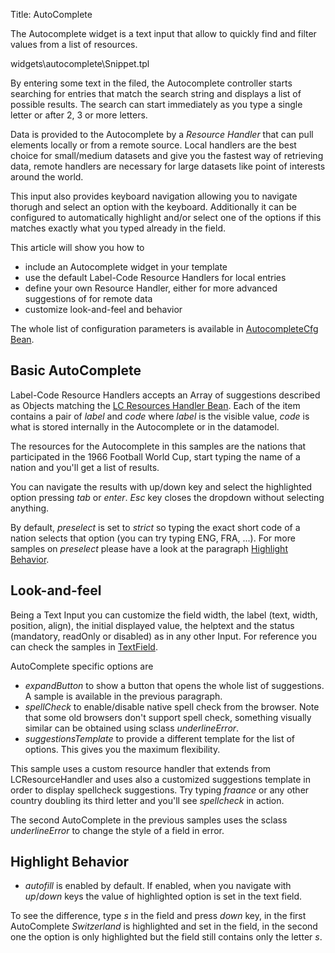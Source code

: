 Title: AutoComplete



The Autocomplete widget is a text input that allow to quickly find and filter values from a list of resources.

<srcinclude tag="autocomplete" lang="AT" outdent="true">widgets\autocomplete\Snippet.tpl</srcinclude>

By entering some text in the filed, the Autocomplete controller starts searching for entries that match the search string and displays a list of possible results. The search can start immediately as you type a single letter or after 2, 3  or more letters.

Data is provided to the Autocomplete by a *Resource Handler* that can pull elements locally or from a remote source.
Local handlers are the best choice for small/medium datasets and give you the fastest way of retrieving data, remote handlers are necessary for large datasets like point of interests around the world.

This input also provides keyboard navigation allowing you to navigate thorugh and select an option with the keyboard.
Additionally it can be configured to automatically highlight and/or select one of the options if this matches exactly what you typed already in the field.

This article will show you how to 
* include an Autocomplete widget in your template
* use the default Label-Code Resource Handlers for local entries
* define your own Resource Handler, either for more advanced suggestions of for remote data
* customize look-and-feel and behavior

The whole list of configuration parameters is available in [AutocompleteCfg Bean](http://ariatemplates.com/aria/guide/apps/apidocs/#aria.widgets.CfgBeans:AutoCompleteCfg).

## Basic AutoComplete

Label-Code Resource Handlers accepts an Array of suggestions described as Objects matching the [LC Resources Handler Bean](http://ariatemplates.com/aria/guide/apps/apidocs/#aria.resources.handlers.LCResourcesHandlerBean).
Each of the item contains a pair of *label* and *code* where _label_ is the visible value, _code_ is what is stored internally in the Autocomplete or in the datamodel.

The resources for the Autocomplete in this samples are the nations that participated in the 1966 Football World Cup, start typing the name of a nation and you'll get a list of results.

You can navigate the results with up/down key and select the highlighted option pressing _tab_ or _enter_. _Esc_ key closes the dropdown without selecting anything.

<sample sample="widgets/autocomplete/basic" />

By default, *preselect* is set to _strict_ so typing the exact short code of a nation selects that option (you can try typing ENG, FRA, ...). For more samples on _preselect_ please have a look at the paragraph [Highlight Behavior](#Highlight_Behavior).

## Look-and-feel

Being a Text Input you can customize the field width, the label (text, width, position, align), the initial displayed value, the helptext and the status (mandatory, readOnly or disabled) as in any other Input. For reference you can check the samples in [TextField](TextField).

AutoComplete specific options are
* *expandButton* to show a button that opens the whole list of suggestions. A sample is available in the previous paragraph.
* *spellCheck* to enable/disable native spell check from the browser. Note that some old browsers don't support spell check, something visually similar can be obtained using sclass _underlineError_.
* *suggestionsTemplate* to provide a different template for the list of options. This gives you the maximum flexibility.

This sample uses a custom resource handler that extends from LCResourceHandler and uses also a customized suggestions template in order to display spellcheck suggestions.
Try typing _fraance_ or any other country doubling its third letter and you'll see _*spellcheck*_ in action.

<sample sample="widgets/autocomplete/spellcheck" />

The second AutoComplete in the previous samples uses the sclass _*underlineError*_ to change the style of a field in error.

## Highlight Behavior

* *autofill* is enabled by default. If enabled, when you navigate with _up_/_down_ keys the value of highlighted option is set in the text field.

To see the difference, type _*s*_ in the field and press _down_ key, in the first AutoComplete _Switzerland_ is highlighted and set in the field, in the second one the option is only highlighted but the field still contains only the letter _s_.

<template templateclasspath="ariadoc.samples.widgets.autocomplete.HighlightAutofill" />


* *preselect* allows to modify the way options are highlighted when typing.
	* _strict_: the first option is highlighted only if the search string (what you type in the text field) matches exactly the label or the code.
	* _always_: the first option is always highlighted.
	* _none_: the first option is never highlighted.

You can type _ENG_ or _England_ in the three AutoComplete below and check how suggestions are highlighted. 
In _*strict*_ mode the suggestion is highlighted only when you type entirely _ENG_ or _England_, in _*always*_ mode as soon as you type the letter _e_ and in _*none*_ mode highlight is disabled completely.

<template templateclasspath="ariadoc.samples.widgets.autocomplete.HighlightPreselect" />

## Action

AutoComplete is a form widget, meaning that it is a good addition to your forms although it can be used also outside such element. For this reason it doesn't allow to react on user interaction (click, focus, ...) but only to data changes.

* *onchange*: called when the value in the field changes. Changes are not immediate as you type, but happens when you leave the field, after a blur or after selecting one of the options.

In this sample the _*onchange*_ callback shows a small notification above the AutoComplete. If you type something in the field and highlight its options the callback is not called, but if you select one option clicking on it, pressing _Enter_ or _Tab_, the notification appears. The callback is called also if you type an invalid text.

<sample sample="widgets/autocomplete/onchange" />
